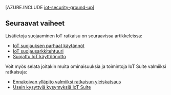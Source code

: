 <properties
 pageTitle="Oman Internet, asioita alkava suojaaminen ylös | Microsoft Azure"
 description="Tässä artikkelissa kuvataan Microsoft Azure IoT ohjelmiston sisäinen suojaus-ominaisuudet"
 services=""
 suite="iot-suite"
 documentationCenter=""
 authors="YuriDio"
 manager="timlt"
 editor=""/>

<tags
 ms.service="iot-suite"
 ms.devlang="na"
 ms.topic="article"
 ms.tgt_pltfrm="na"
 ms.workload="na"
 ms.date="08/16/2016"
 ms.author="yurid"/>

[AZURE.INCLUDE [iot-security-ground-up](../../includes/iot-security-ground-up.md)]

## <a name="next-steps"></a>Seuraavat vaiheet

Lisätietoja suojaaminen IoT ratkaisu on seuraavissa artikkeleissa:

- [IoT suojauksen parhaat käytännöt][lnk-security-best-practices]
- [IoT suojausarkkitehtuuri][lnk-security-architecture]
- [Suojattu IoT käyttöönotto][lnk-security-deployment]

[lnk-security-best-practices]: iot-security-best-practices.md
[lnk-security-architecture]: iot-security-architecture.md
[lnk-security-deployment]: iot-suite-security-deployment.md

Voit myös selata joitakin muita ominaisuuksia ja toimintoja IoT Suite valmiiksi ratkaisuja:

- [Ennakoivan ylläpito valmiiksi ratkaisun yleiskatsaus][lnk-predictive-overview]
- [Usein kysyttyjä kysymyksiä IoT Suite][lnk-faq]

[lnk-predictive-overview]: iot-suite-predictive-overview.md
[lnk-faq]: iot-suite-faq.md
